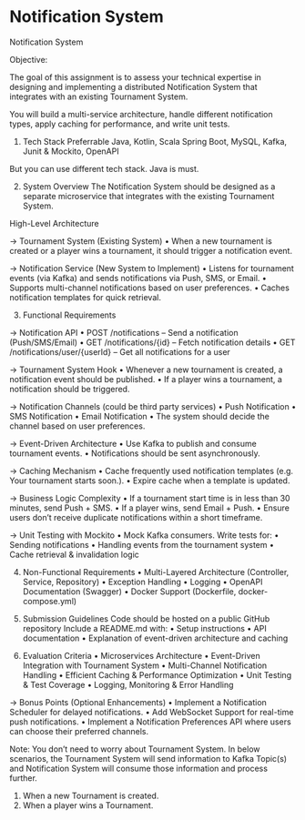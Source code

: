 # Notification System

Notification System

Objective:

The goal of this assignment is to assess your technical expertise in designing and implementing a distributed Notification System that integrates with an existing Tournament System.

You will build a multi-service architecture, handle different notification types, apply caching for performance, and write unit tests.

1. Tech Stack
  Preferrable
  Java, Kotlin, Scala Spring Boot, MySQL, Kafka, Junit & Mockito, OpenAPI

  But you can use different tech stack. Java is must.

2. System Overview
  The Notification System should be designed as a separate microservice that integrates with the existing Tournament System.

  High-Level Architecture

  -> Tournament System (Existing System)
	  •	When a new tournament is created or a player wins a tournament, it should trigger a notification event.

  -> Notification Service (New System to Implement)
  	•	Listens for tournament events (via Kafka) and sends notifications via Push, SMS, or Email.
  	•	Supports multi-channel notifications based on user preferences.
  	•	Caches notification templates for quick retrieval.

3. Functional Requirements

  -> Notification API
  	•	POST /notifications – Send a notification (Push/SMS/Email)
  	•	GET /notifications/{id} – Fetch notification details
  	•	GET /notifications/user/{userId} – Get all notifications for a user

  -> Tournament System Hook
  	•	Whenever a new tournament is created, a notification event should be published.
  	•	If a player wins a tournament, a notification should be triggered.

  -> Notification Channels (could be third party services)
  	•	Push Notification
  	•	SMS Notification 
  	•	Email Notification
  	•	The system should decide the channel based on user preferences.

  -> Event-Driven Architecture
  	•	Use Kafka to publish and consume tournament events.
  	•	Notifications should be sent asynchronously.

  -> Caching Mechanism
  	•	Cache frequently used notification templates (e.g. Your tournament starts soon.).
  	•	Expire cache when a template is updated.

  -> Business Logic Complexity
  	•	If a tournament start time is in less than 30 minutes, send Push + SMS.
  	•	If a player wins, send Email + Push.
  	•	Ensure users don’t receive duplicate notifications within a short timeframe.

  -> Unit Testing with Mockito
	  •	Mock Kafka consumers.
	  Write tests for:
    	•	Sending notifications
    	•	Handling events from the tournament system
    	•	Cache retrieval & invalidation logic

4. Non-Functional Requirements
  •	Multi-Layered Architecture (Controller, Service, Repository)
  •	Exception Handling
  •	Logging
  •	OpenAPI Documentation (Swagger)
  •	Docker Support (Dockerfile, docker-compose.yml)

5. Submission Guidelines
  Code should be hosted on a public GitHub repository
  Include a README.md with:
  	•	Setup instructions
  	•	API documentation
  	•	Explanation of event-driven architecture and caching

6. Evaluation Criteria
  •	Microservices Architecture
  •	Event-Driven Integration with Tournament System
  •	Multi-Channel Notification Handling
  •	Efficient Caching & Performance Optimization
  •	Unit Testing & Test Coverage
  •	Logging, Monitoring & Error Handling


-> Bonus Points (Optional Enhancements)
  •	Implement a Notification Scheduler for delayed notifications.
  •	Add WebSocket Support for real-time push notifications.
  •	Implement a Notification Preferences API where users can choose their preferred channels.


Note: You don’t need to worry about Tournament System. In below scenarios, the Tournament System will send information to Kafka Topic(s) and Notification System will consume those information and process further.
1.	When a new Tournament is created.
2.	When a player wins a Tournament.
